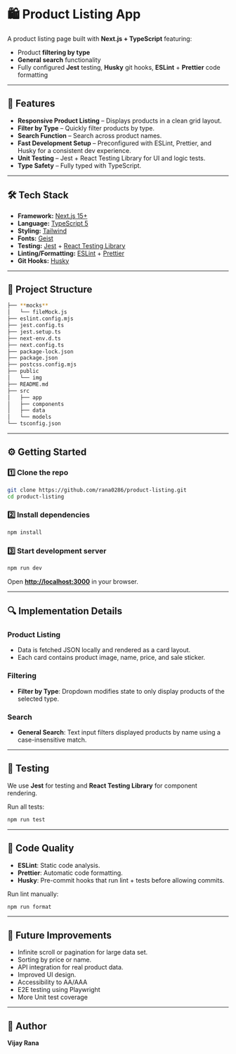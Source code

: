 # 🛍️ Product Listing App

A product listing page built with **Next.js + TypeScript** featuring:

- Product **filtering by type**
- **General search** functionality
- Fully configured **Jest** testing, **Husky** git hooks, **ESLint** + **Prettier** code formatting

---

## 🚀 Features

- **Responsive Product Listing** – Displays products in a clean grid layout.
- **Filter by Type** – Quickly filter products by type.
- **Search Function** – Search across product names.
- **Fast Development Setup** – Preconfigured with ESLint, Prettier, and Husky for a consistent dev experience.
- **Unit Testing** – Jest + React Testing Library for UI and logic tests.
- **Type Safety** – Fully typed with TypeScript.

---

## 🛠 Tech Stack

- **Framework:** [Next.js 15+](https://nextjs.org/)
- **Language:** [TypeScript 5](https://www.typescriptlang.org/)
- **Styling:** [Tailwind](https://tailwindcss.com/)
- **Fonts:** [Geist](https://vercel.com/font)
- **Testing:** [Jest](https://jestjs.io/) + [React Testing Library](https://testing-library.com/docs/react-testing-library/intro/)
- **Linting/Formatting:** [ESLint](https://eslint.org/) + [Prettier](https://prettier.io/)
- **Git Hooks:** [Husky](https://typicode.github.io/husky)

---

## 📂 Project Structure

```bash
├── **mocks**
│   └── fileMock.js
├── eslint.config.mjs
├── jest.config.ts
├── jest.setup.ts
├── next-env.d.ts
├── next.config.ts
├── package-lock.json
├── package.json
├── postcss.config.mjs
├── public
│   └── img
├── README.md
├── src
│   ├── app
│   ├── components
│   ├── data
│   └── models
└── tsconfig.json
```

---

## ⚙️ Getting Started

### 1️⃣ Clone the repo

```bash
git clone https://github.com/rana0286/product-listing.git
cd product-listing
```

### 2️⃣ Install dependencies

```bash
npm install
```

### 3️⃣ Start development server

```bash
npm run dev
```

Open **[http://localhost:3000](http://localhost:3000)** in your browser.

---

## 🔍 Implementation Details

### Product Listing

- Data is fetched JSON locally and rendered as a card layout.
- Each card contains product image, name, price, and sale sticker.

### Filtering

- **Filter by Type**: Dropdown modifies state to only display products of the selected type.

### Search

- **General Search**: Text input filters displayed products by name using a case-insensitive match.

---

## 🧪 Testing

We use **Jest** for testing and **React Testing Library** for component rendering.

Run all tests:

```bash
npm run test
```

---

## 🧹 Code Quality

- **ESLint**: Static code analysis.
- **Prettier**: Automatic code formatting.
- **Husky**: Pre-commit hooks that run lint + tests before allowing commits.

Run lint manually:

```bash
npm run format
```

---

## 📌 Future Improvements

- Infinite scroll or pagination for large data set.
- Sorting by price or name.
- API integration for real product data.
- Improved UI design.
- Accessibility to AA/AAA
- E2E testing using Playwright
- More Unit test coverage

---

## 👤 Author

**Vijay Rana**

